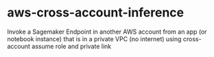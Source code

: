 # aws-cross-account-inference
Invoke a Sagemaker Endpoint in another AWS account from an app (or notebook instance) that is in a private VPC (no internet) using cross-account assume role and private link
